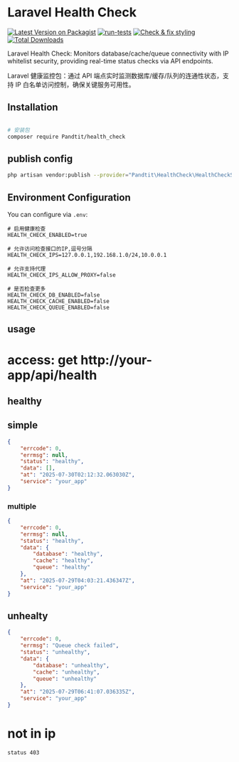 
<div align="left">
    
<h1>Laravel Health Check</h1>

[![Latest Version on Packagist](https://img.shields.io/packagist/v/pandtit/health_check.svg?style=flat-square)](https://packagist.org/packages/pandtit/health_check)
[![run-tests](https://github.com/pandtit/health_check/actions/workflows/php.yml/badge.svg)](https://github.com/pandtit/health_check/actions/workflows/php.yml)
[![Check & fix styling](https://github.com/pandtit/health_check/actions/workflows/dependency-review.yml/badge.svg)](https://github.com/pandtit/health_check/actions/workflows/dependency-review.yml)
[![Total Downloads](https://img.shields.io/packagist/dt/pandtit/health_check.svg?style=flat-square)](https://packagist.org/packages/pandtit/health_check)
    
</div>


Laravel Health Check: Monitors database/cache/queue connectivity with IP whitelist security, providing real-time status checks via API endpoints.

Laravel 健康监控包：通过 API 端点实时监测数据库/缓存/队列的连通性状态，支持 IP 白名单访问控制，确保关键服务可用性。

## Installation

```bash

# 安装包
composer require Pandtit/health_check

```

## publish config

```bash
php artisan vendor:publish --provider="Pandtit\HealthCheck\HealthCheckServiceProvider" --tag="config"

```


## Environment Configuration

You can configure via `.env`:

```env
# 启用健康检查
HEALTH_CHECK_ENABLED=true

# 允许访问检查接口的IP,逗号分隔
HEALTH_CHECK_IPS=127.0.0.1,192.168.1.0/24,10.0.0.1

# 允许支持代理
HEALTH_CHECK_IPS_ALLOW_PROXY=false

# 是否检查更多
HEALTH_CHECK_DB_ENABLED=false
HEALTH_CHECK_CACHE_ENABLED=false
HEALTH_CHECK_QUEUE_ENABLED=false
```


## usage

# access: get http://your-app/api/health


## healthy

## simple
```json
{
    "errcode": 0,
    "errmsg": null,
    "status": "healthy",
    "data": [],
    "at": "2025-07-30T02:12:32.063030Z",
    "service": "your_app"
}
```

### multiple
```json
{
    "errcode": 0,
    "errmsg": null,
    "status": "healthy",
    "data": {
        "database": "healthy",
        "cache": "healthy",
        "queue": "healthy"
    },
    "at": "2025-07-29T04:03:21.436347Z",
    "service": "your_app"
}
```
## unhealty
```json
{
    "errcode": 0,
    "errmsg": "Queue check failed",
    "status": "unhealthy",
    "data": {
        "database": "unhealthy",
        "cache": "unhealthy",
        "queue": "unhealthy"
    },
    "at": "2025-07-29T06:41:07.036335Z",
    "service": "your_app"
}
```

# not in ip

```text
status 403
```

